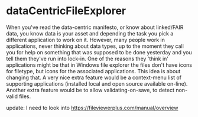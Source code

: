 # dataCentricFileExplorer
When you've read the data-centric manifesto, or know about linked/FAIR data, you know data is your asset and depending the task you pick a different application to work on it.
However, many people work in applications, never thinking about data types, up to the moment they call you for help on something that was supposed to be done yesterday and you tell them they've run into lock-in. One of the reasons they 'think in' applications might be that in Windows file explorer the files don't have icons for filetype, but icons for the associated applications.
This idea is about changing that. A very nice extra feature would be a context-menu list of supporting applications (installed local and open source available on-line). Another extra feature would be to allow validating-on-save, to detect non-valid files.

update: I need to look into https://fileviewerplus.com/manual/overview
